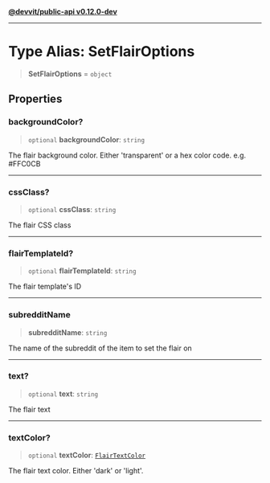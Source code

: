 [**@devvit/public-api v0.12.0-dev**](../../README.md)

---

# Type Alias: SetFlairOptions

> **SetFlairOptions** = `object`

## Properties

<a id="backgroundcolor"></a>

### backgroundColor?

> `optional` **backgroundColor**: `string`

The flair background color. Either 'transparent' or a hex color code. e.g. #FFC0CB

---

<a id="cssclass"></a>

### cssClass?

> `optional` **cssClass**: `string`

The flair CSS class

---

<a id="flairtemplateid"></a>

### flairTemplateId?

> `optional` **flairTemplateId**: `string`

The flair template's ID

---

<a id="subredditname"></a>

### subredditName

> **subredditName**: `string`

The name of the subreddit of the item to set the flair on

---

<a id="text"></a>

### text?

> `optional` **text**: `string`

The flair text

---

<a id="textcolor"></a>

### textColor?

> `optional` **textColor**: [`FlairTextColor`](FlairTextColor.md)

The flair text color. Either 'dark' or 'light'.
